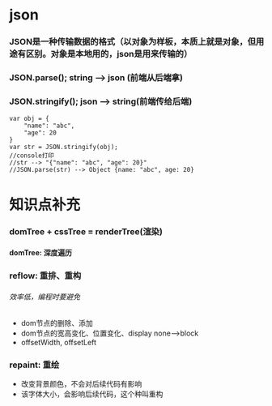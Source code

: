 # json
### JSON是一种传输数据的格式（以对象为样板，本质上就是对象，但用途有区别。对象是本地用的，json是用来传输的）
### JSON.parse(); string --> json (前端从后端拿)
### JSON.stringify(); json --> string(前端传给后端)
```
var obj = {
    "name": "abc",
    "age": 20
}
var str = JSON.stringify(obj);
//console打印
//str --> "{"name": "abc", "age": 20}"
//JSON.parse(str) --> Object {name: "abc", age: 20}
```

# 知识点补充
### domTree + cssTree = renderTree(渲染)
#### domTree: 深度遍历

### reflow: 重排、重构
###### 效率低，编程时要避免
* dom节点的删除、添加
* dom节点的宽高变化、位置变化、display none-->block
* offsetWidth, offsetLeft

### repaint: 重绘
* 改变背景颜色，不会对后续代码有影响
* 该字体大小，会影响后续代码，这个种叫重构





